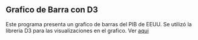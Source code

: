 ## Grafico de Barra con D3

Este programa presenta un grafico de barras del PIB de EEUU. Se utilizó la libreria D3 para las visualizaciones en el grafico.
Ver [aqui](https://never130.github.io/fc-grafico_de_barras/)